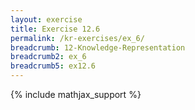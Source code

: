 ```yaml
---
layout: exercise
title: Exercise 12.6
permalink: /kr-exercises/ex_6/
breadcrumb: 12-Knowledge-Representation
breadcrumb2: ex_6
breadcrumb5: ex12.6
---
```


{% include mathjax_support %}

